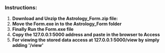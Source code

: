 ### Instructions:

1. **Download and Unzip the Astrology_Form.zip file:**
2. **Move the Form.exe in to the Astrology_Form folder**
3. **Finally Run the Form.exe file**
4. **Copy the 127.0.0.1:5000 address and paste in the browser to Access**
5. **For viewing the stored data access at 127.0.0.1:5000/view by simply adding '/view'**
